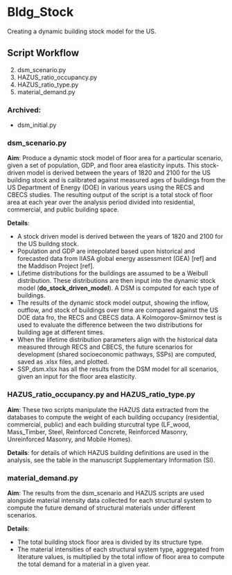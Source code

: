 # Bldg_Stock
Creating a dynamic building stock model for the US.

## Script Workflow
2. dsm_scenario.py
3. HAZUS_ratio_occupancy.py
4. HAZUS_ratio_type.py
5. material_demand.py
### Archived:
* dsm_initial.py


### dsm_scenario.py
**Aim**: Produce a dynamic stock model of floor area for a particular scenario, given a set of population,
GDP, and floor area elasticity inputs. This stock-driven model is derived between the years of 1820 and 2100
 for the US building stock and is calibrated against measured ages of buildings from the US Department of
 Energy (DOE) in various years using the RECS and CBECS studies. The resulting output of the script is a 
 total stock of floor area at each year over the analysis period divided into residential, commercial, and 
 public building space.

**Details**:
* A stock driven model is derived between the years of 1820 and 2100 for the US buildng stock.
* Population and GDP are intepolated based upon historical and forecasted data from IIASA global energy assessment
(GEA) [ref] and the Maddison Project [ref].
* Lifetime distributions for the buildings are assumed to be a Weibull distribution. These distributions are then
input into the dynamic stock model (__do_stock_driven_model__). A DSM is computed for each type of buildings.
* The results of the dynamic stock model output, showing the inflow, outflow, and stock of buildings over time
are compared against the US DOE data fro, the RECS and CBECS data. A Kolmogorov–Smirnov test is used to evaluate
the difference between the two distributions for building age at different times.
* When the lifetime distribution parameters align with the historical data measured through RECS and CBECS,
the future scenarios for development (shared socioeconomic pathways, SSPs) are computed, saved as .xlsx files, and plotted.
* SSP_dsm.xlsx has all the results from the DSM model for all scenarios, given an input for the floor area elasticity.

### HAZUS_ratio_occupancy.py and HAZUS_ratio_type.py
**Aim**: These two scripts manipulate the HAZUS data extracted from the databases to compute the weight of 
each building occupancy (residential, commercial, public) and each building sturcutral type (LF_wood, Mass_Timber,
Steel, Reinforced Concrete, Reinforced Masonry, Unreinforced Masonry, and Mobile Homes).

**Details**: for details of which HAZUS building definitions are used in the analysis, see the table in the
manuscript Supplementary Information (SI).

### material_demand.py
**Aim**: The results from the dsm_scenario and HAZUS scripts are used alongside material intensity data collected
for each structural system to compute the future demand of structural materials under different scenarios. 

**Details**: 
* The total building stock floor area is divided by its structure type.
* The material intensities of each structural system type, aggregated from literature values, is multiplied by the
total inflow of floor area to compute the total demand for a material in a given year.

 
 